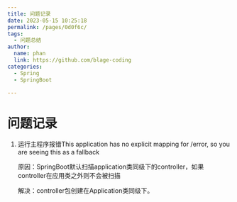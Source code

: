 ```yaml
---
title: 问题记录
date: 2023-05-15 10:25:18
permalink: /pages/0d0f6c/
tags: 
  - 问题总结
author: 
  name: phan
  link: https://github.com/blage-coding
categories: 
  - Spring
  - SpringBoot

---
```

# 问题记录

1. 运行主程序报错This application has no explicit mapping for /error, so you are seeing this as a fallback

   原因：SpringBoot默认扫描application类同级下的controller，如果controller在应用类之外则不会被扫描

   解决：controller包创建在Application类同级下。